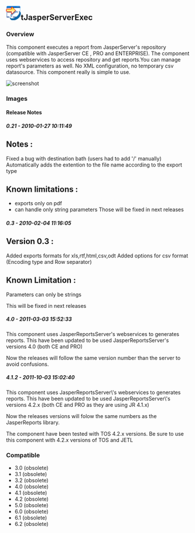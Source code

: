 ## <img src='./logo.jpg' width='40' height='40'>tJasperServerExec

### Overview
This component executes a report from JasperServer's repository (compatible with JasperServer CE , PRO and ENTERPRISE). The component uses webservices to access repository and get reports.You can manage report's parameters as well.
No XML configuration, no temporary csv datasource. This component really is simple to use.



![screenshot](https://talendforge.org/exchange/tos/upload_tos/extension-253/screenshot.jpg)
### Images




#### Release Notes

##### 0.21 - 2010-01-27 10:11:49
Notes :
-------
Fixed a bug with destination bath (users had to add '/' manually)
Automatically adds the extention to the file name according to the export type

Known limitations :
------------------
- exports only on pdf
- can handle only string parameters
Those will be fixed in next releases
##### 0.3 - 2010-02-04 11:16:05
Version 0.3 :
------------
Added exports formats for xls,rtf,html,csv,odt
Added options for csv format (Encoding type and Row separator)

Known Limitation :
-----------------
Parameters can only be strings

This will be fixed in next releases
##### 4.0 - 2011-03-03 15:52:33
This component uses JasperReportsServer's webservices to generates reports.
This have been updated to be used JasperReportsServer's versions 4.0 (both CE and PRO)

Now the releases will follow the same version number than the server to avoid confusions.
##### 4.1.2 - 2011-10-03 15:02:40
This component uses JasperReportsServer\\'s webservices to generates reports.
This have been updated to be used JasperReportsServer\\'s versions 4.2.x (both CE and PRO as they are using JR 4.1.x)

Now the releases versions will folow the same numbers as the JasperReports library.

The component have been tested with TOS 4.2.x versions.
Be sure to use this component with 4.2.x versions of TOS and JETL
### Compatible
 -  3.0 (obsolete)
 -   3.1 (obsolete)
 -   3.2 (obsolete)
 -   4.0 (obsolete)
 -   4.1 (obsolete)
 -   4.2 (obsolete)
 -   5.0 (obsolete)
 -   6.0 (obsolete)
 -   6.1 (obsolete)
 -   6.2 (obsolete)